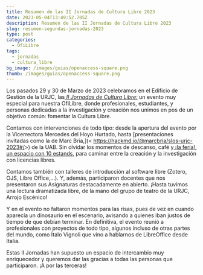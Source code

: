 ```yaml
---
title: Resumen de las II Jornadas de Cultura Libre 2023
date: 2023-05-04T13:49:52.705Z
description: Resumen de las II Jornadas de Cultura Libre 2023
slug: resumen-segundas-jornadas-2023
type: post
categories:
  - OfiLibre
tags:
  - jornadas
  - cultura_libre
bg_image: /images/guias/openaccess-square.png
thumb: /images/guias/openaccess-square.png
---
```

Los pasados 29 y 30 de Marzo de 2023 celebramos en el Edificio de Gestión de la URJC, las[ *II Jornadas de Cultura Libre:*](https://ofilibre.urjc.es/blog/jornadas-cultura-libre-2/) un evento muy especial para nuestra OfiLibre, donde profesionales, estudiantes, y personas dedicadas a la investigación y creación nos unimos en pos de un objetivo común: fomentar la Cultura Libre.

Contamos con intervenciones de todo tipo: desde la apertura del evento por la Vicerrectora Mercedes del Hoyo Hurtado, hasta [presentaciones invitadas como la de Marc Bria,](< <https://hackmd.io/@marcbria/slos-urjc-2023#/>>) de la UAB. Sin olvidar los momentos de descanso, café y[ ¡la feria!, un espacio con 10 estands](https://eventos.urjc.es/97038/detail/feria-de-lo-libre.html), para caminar entre la creación y la investigación con licencias libres.

Contamos también con talleres de introducción al software libre (Zotero, OJS, Libre Office,...). Y, además, participaron docentes que nos presentaron sus Asignaturas destacadamente en abierto. ¡Hasta tuvimos una lectura dramatizada libre, de la mano del grupo de teatro de la URJC, Arrojo Escénico!

Y en el evento no faltaron momentos para las risas, pues de vez en cuando aparecía un dinosaurio en el escenario, avisando a quienes iban justos de tiempo de que debían terminar. En definitiva, el evento reunió a profesionales con proyectos de todo tipo, algunos incluso de otras partes del mundo, como Ítalo Vignoli que vino a hablarnos de LibreOffice desde Italia.

Estas II Jornadas han supuesto un espacio de intercambio muy enriquecedor y queremos dar las gracias a todas las personas que participaron. ¡A por las terceras!